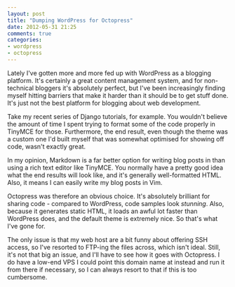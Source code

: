 ```yaml
---
layout: post
title: "Dumping WordPress for Octopress"
date: 2012-05-31 21:25
comments: true
categories: 
- wordpress
- octopress
---
```


Lately I've gotten more and more fed up with WordPress as a blogging platform. It's certainly a great content management system, and for non-technical bloggers it's absolutely perfect, but I've been increasingly finding myself hitting barriers that make it harder than it should be to get stuff done. It's just not the best platform for blogging about web development.

Take my recent series of Django tutorials, for example. You wouldn't believe the amount of time I spent trying to format some of the code properly in TinyMCE for those. Furthermore, the end result, even though the theme was a custom one I'd built myself that was somewhat optimised for showing off code, wasn't exactly great.

In my opinion, Markdown is a far better option for writing blog posts in than using a rich text editor like TinyMCE. You normally have a pretty good idea what the end results will look like, and it's generally well-formatted HTML. Also, it means I can easily write my blog posts in Vim.

Octopress was therefore an obvious choice. It's absolutely brilliant for sharing code - compared to WordPress, code samples look *stunning*. Also, because it generates static HTML, it loads an awful lot faster than WordPress does, and the default theme is extremely nice. So that's what I've gone for.

The only issue is that my web host are a bit funny about offering SSH access, so I've resorted to FTP-ing the files across, which isn't ideal. Still, it's not that big an issue, and I'll have to see how it goes with Octopress. I do have a low-end VPS I could point this domain name at instead and run it from there if necessary, so I can always resort to that if this is too cumbersome.
